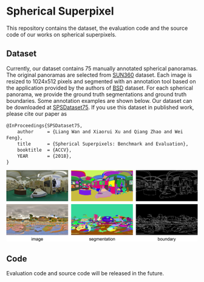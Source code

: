 # Spherical Superpixel
This repository contains the dataset, the evaluation code and the source code of our works on spherical superpixels.

## Dataset
Currently, our dataset contains 75 manually annotated spherical panoramas. The original panoramas are selected from [SUN360](https://vision.princeton.edu/projects/2012/SUN360/data/) dataset. Each image is resized to 1024x512 pixels and segmented with an annotation tool based on the application provided by the authors of [BSD](https://www2.eecs.berkeley.edu/Research/Projects/CS/vision/bsds/) dataset. For each spherical panorama, we provide the ground truth segmentations and ground truth boundaries. Some annotation examples are shown below. Our dataset can be downloaded at [SPSDataset75](http://scs.tju.edu.cn/~lwan/data/spsdataset/spsdataset75.rar). If you use this dataset in published work, please cite our paper as
```
@InProceedings{SPSDataset75,
    author     = {Liang Wan and Xiaorui Xu and Qiang Zhao and Wei Feng},
    title      = {Spherical Superpixels: Benchmark and Evaluation},
    booktitle  = {ACCV},
    YEAR       = {2018},
}
```
![image](./Figs/dataset.png)

## Code
Evaluation code and source code will be released in the future.
